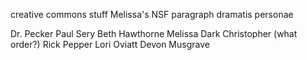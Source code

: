 creative commons stuff
Melissa's NSF paragraph
dramatis personae
  
  Dr. Pecker
  Paul Sery
  Beth Hawthorne
  Melissa Dark
  Christopher (what order?)
   Rick Pepper
  Lori Oviatt
  Devon Musgrave